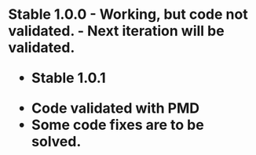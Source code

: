 <h1> Stable 1.0.0
- Working, but code not validated.
- Next iteration will be validated.

* Stable 1.0.1
- Code validated with PMD
- Some code fixes are to be solved.
